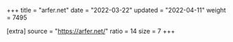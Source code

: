+++
title = "arfer.net"
date = "2022-03-22"
updated = "2022-04-11"
weight = 7495

[extra]
source = "https://arfer.net/"
ratio = 14
size = 7
+++
